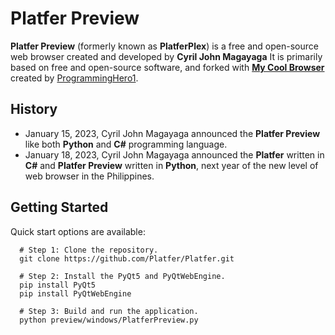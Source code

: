 # Platfer Preview
**Platfer Preview** (formerly known as **PlatferPlex**) is a free and open-source web browser created and developed by **Cyril John Magayaga** It is primarily based on free and open-source software, and forked with **[My Cool Browser](https://github.com/ProgrammingHero1/my_cool_browser)** created by [ProgrammingHero1](https://github.com/ProgrammingHero1).

## History
* January 15, 2023, Cyril John Magayaga announced the **Platfer Preview** like both **Python** and **C#** programming language.
* January 18, 2023, Cyril John Magayaga announced the **Platfer** written in **C#** and **Platfer Preview** written in **Python**, next year of the new level of web browser in the Philippines.

## Getting Started

Quick start options are available:
```shell
  # Step 1: Clone the repository.
  git clone https://github.com/Platfer/Platfer.git
  
  # Step 2: Install the PyQt5 and PyQtWebEngine.
  pip install PyQt5
  pip install PyQtWebEngine
  
  # Step 3: Build and run the application.
  python preview/windows/PlatferPreview.py
```
